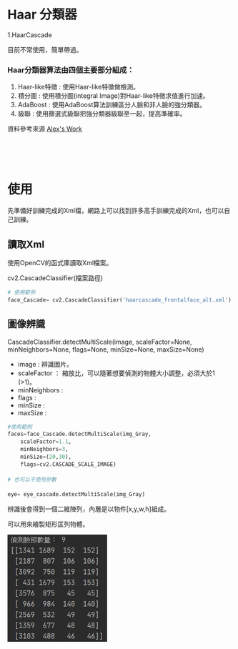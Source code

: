# Haar 分類器

1.HaarCascade

目前不常使用，簡單帶過。

### Haar分類器算法由四個主要部分組成：

1. Haar-like特徵 : 使用Haar-like特徵做檢測。 
2. 積分圖 : 使用積分圖(integral Image)對Haar-like特徵求值進行加速。
3. AdaBoost : 使用AdaBoost算法訓練區分人臉和非人臉的強分類器。
4. 級聯 : 使用篩選式級聯把強分類器級聯至一起，提高準確率。

資料參考來源 [Alex's Work](http://alex-phd.blogspot.com/2014/03/haarhaar-adaboost.html?view=classic)

<br/>
<br/>
<br/>

# 使用

先準備好訓練完成的Xml檔，網路上可以找到許多高手訓練完成的Xml，也可以自己訓練。

## 讀取Xml
使用OpenCV的函式庫讀取Xml檔案。

 cv2.CascadeClassifier(檔案路徑)

```python
# 使用範例
face_Cascade= cv2.CascadeClassifier('haarcascade_frontalface_alt.xml')
```


## 圖像辨識

CascadeClassifier.detectMultiScale(image, scaleFactor=None, minNeighbors=None, flags=None, minSize=None, maxSize=None)

+ image : 辨識圖片。
+ scaleFactor ： 縮放比，可以隨著想要偵測的物體大小調整，必須大於1 (>1)。
+ minNeighbors :
+ flags :
+ minSize :
+ maxSize :

```python
#使用範例
faces=face_Cascade.detectMultiScale(img_Gray,
    scaleFactor=1.1,    
    minNeighbors=3,
    minSize=(20,30),
    flags=cv2.CASCADE_SCALE_IMAGE)

# 也可以不使用參數

eye= eye_cascade.detectMultiScale(img_Gray)
```

辨識後會得到一個二維陣列，內層是以物件[x,y,w,h]組成。

可以用來繪製矩形匡列物體。

![cascade](./Img/cascades.jpg)